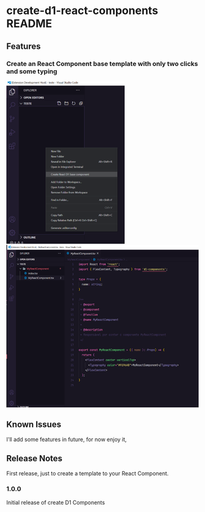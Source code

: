 # create-d1-react-components README

## Features

### Create an React Component base template with only two clicks and some typing

  <img src="https://github.com/David-Ackerman/Create-D1-React-Components/blob/master/images/menuToCreate.PNG" alt="demo" height="425">
  <img src="https://github.com/David-Ackerman/Create-D1-React-Components/blob/master/images/createdComponent.PNG" alt="demo" height="425">

<!-- Include if your extension adds any VS Code settings through the `contributes.configuration` extension point.

For example:

This extension contributes the following settings:

* `myExtension.enable`: enable/disable this extension
* `myExtension.thing`: set to `blah` to do something -->

## Known Issues

I'll add some features in future, for now enjoy it,

## Release Notes

First release, just to create a template to your React Component.

### 1.0.0

Initial release of create D1 Components
